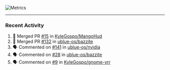 ![Metrics](https://metrics.lecoq.io/KyleGospo?template=classic&base=header%2C%20activity%2C%20community%2C%20repositories%2C%20metadata&base.indepth=false&base.hireable=false&base.skip=false&config.timezone=America%2FLos_Angeles)

---
### Recent Activity
<!--START_SECTION:activity-->
1. 🎉 Merged PR [#15](https://github.com/KyleGospo/MangoHud/pull/15) in [KyleGospo/MangoHud](https://github.com/KyleGospo/MangoHud)
2. 🎉 Merged PR [#132](https://github.com/ublue-os/bazzite/pull/132) in [ublue-os/bazzite](https://github.com/ublue-os/bazzite)
3. 🗣 Commented on [#141](https://github.com/ublue-os/nvidia/pull/141#issuecomment-1673500234) in [ublue-os/nvidia](https://github.com/ublue-os/nvidia)
4. 🗣 Commented on [#28](https://github.com/ublue-os/bazzite/pull/28#issuecomment-1673498845) in [ublue-os/bazzite](https://github.com/ublue-os/bazzite)
5. 🗣 Commented on [#9](https://github.com/KyleGospo/gnome-vrr/issues/9#issuecomment-1673495139) in [KyleGospo/gnome-vrr](https://github.com/KyleGospo/gnome-vrr)
<!--END_SECTION:activity-->
